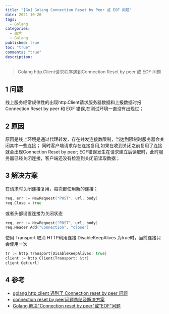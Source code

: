 ```yaml
---
title: "[Go] Golang Connection Reset by Peer 或 EOF 问题"
date: 2021-10-26
tags:
  - Golang
categories:
  - 技术
  - Golang
published: true
toc: "true"
comments: "true"
description:
---
```

>Golang http.Client请求程序遇到Connection Reset by peer 或 EOF 问题

<!--more-->

## 1 问题

线上服务经常规律性的出现http.Client请求服务器数据和上报数据时报Connection Reset by peer 和 EOF 错误,在测试环境一直没有出现过；

## 2 原因

原因是线上环境是通过代理转发，存在并发连接数限制，当达到限制时服务器会关闭其中一些连接； 同时客户端请求存在连接复用,如果在收到关闭之前复用了连接就会出现Connection Reset by peer; EOF错误发生在请求建立后读取时，此时服务器已经关闭连接，客户端还没有检测到关闭前读取数据；

## 3 解决方案

在请求时关闭连接复用，每次都使用新的连接；
```go
req, err := NewRequest("POST", url, body)
req.Close = true
```
或者头部设置连接为关闭状态

```go
req, err := NewRequest("POST", url, body)
req.Header.Add("Connection", "close")
```

使用 Transport 取消 HTTP利用连接 DisableKeepAlives 为true时，当前连接只会使用一次

```go
tr := http.Transport{DisableKeepAlives: true}
client := http.Client{Transport: &tr}
client.Get(url)
```
## 4 参考
- [golang http.client 遇到了 Connection reset by peer 问题](https://www.cnblogs.com/jackluo/p/10452026.html)
- [connection reset by peer问题总结及解决方案](https://blog.csdn.net/weixin_34161032/article/details/86360913)
- [Golang 解决"Connection reset by peer"或"EOF"问题](https://my.oschina.net/shou1156226/blog/808613)